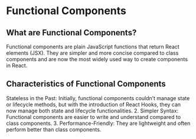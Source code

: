 # Functional Components

## What are Functional Components?

Functional components are plain JavaScript functions that return React elements (JSX). They are simpler and more concise compared to class components and are now the most widely used way to create components in React.

## Characteristics of Functional Components

Stateless in the Past: Initially, functional components couldn’t manage state or lifecycle methods, but with the introduction of React Hooks, they can now manage both state and lifecycle functionalities. 2. Simpler Syntax: Functional components are easier to write and understand compared to class components. 3. Performance-Friendly: They are lightweight and often perform better than class components.
